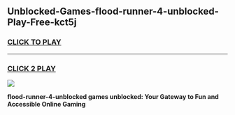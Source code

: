 
## Unblocked-Games-flood-runner-4-unblocked-Play-Free-kct5j
<h3>
<a href="https://premium76.site?title=flood-runner-4-unblocked&ref=21A">CLICK TO PLAY</a></h3>
<hr>

<h3>
<a href="https://premium76.site?title=flood-runner-4-unblocked&ref=21A">CLICK 2 PLAY</a>
  
</h3>

<a href="https://premium76.site?title=flood-runner-4-unblocked&ref=21A"><img src="https://clearcache.store/games.png"></a>


**flood-runner-4-unblocked games unblocked: Your Gateway to Fun and Accessible Online Gaming**

